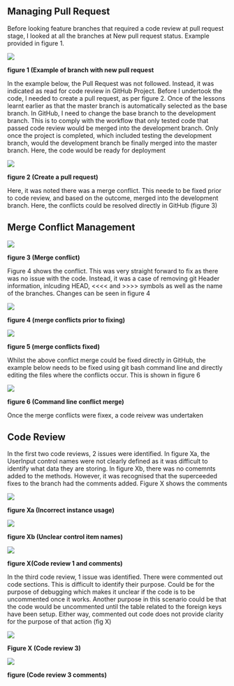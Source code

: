 ## Managing Pull Request

Before looking feature branches that required a code review at pull request stage, I looked at all the branches at New pull request status. Example provided in figure 1.

![](/images/week11-check-pull-requests.png "")

**figure 1 (Example of branch with new pull request**

In the example below, the Pull Request was not followed. Instead, it was indicated as read for code review in GitHub Project.  Before I undertook the code, I needed to create a pull request, as per figure 2.  Once of the lessons learnt earlier as that the master branch is automatically selected as the base branch. In GitHub, I need to change the base branch to the development branch. This is to comply with the workflow that only tested code that passed code review would be merged into the development branch. Only once the project is completed, which included testing the development branch, would the development branch be finally merged into the master branch.  Here, the code would be ready for deployment

![](/images/week11-create-pull-request.png "")

**figure 2 (Create a pull request)**

Here, it was noted there was a merge conflict. This neede to be fixed prior to code review, and based on the outcome, merged into the development branch.  Here, the conflicts could be resolved directly in GitHub (figure 3)

## Merge Conflict Management

![](/images/week11-merge-conflict.png "")

**figure 3 (Merge conflict)**

Figure 4 shows the conflict.  This was very straight forward to fix as there was no issue with the code. Instead, it was a case of removing git Header information, inlcuding HEAD, <<<< and  >>>> symbols as well as the name of the branches.  Changes can be seen in figure 4

![](/images/week11-pre-merge-conflict-fix.png "")

**figure 4 (merge conflicts prior to fixing)**

![](/images/week11-post-merge-conflict-fix.png "")

**figure 5 (merge conflicts fixed)**

Whilst the above conflict merge could be fixed directly in GitHub, the example below needs to be fixed using git bash command line and directly editing the files where the conflicts occur. This is shown in figure 6

![](/images/week11-conflict-command-line.png " ")

**figure 6 (Command line conflict merge)**



Once the merge conflicts were fixex, a code reivew was undertaken


## Code Review

In the first two code reviews, 2 issues were identified.  In figure Xa, the UserInput control names were not clearly defined as it was difficult to identify what data they are storing.  In figure Xb, there was no comemnts added to the methods. However, it was recognised that the superceeded fixes to the branch had the comments added.  Figure X shows the comments 

![](/images/week11-review1a.png " ")

**figure Xa (Incorrect instance usage)**

![](/images/week11-review1b.png " ")

**figure Xb (Unclear control item names)**

![](/images/week11-code-review1-comments.png " ")

**figure X(Code review 1 and comments)**

In the third code review, 1 issue was identified.  There were commented out code sections. This is difficult to identify their purpose. Could be for the purpose of debugging which makes it unclear if the code is to be uncommented once it works. Another purpose in this scenario could be that the code would be uncommented until the table related to the foreign keys have been setup.  Either way, commented out code does not provide clarity for the purpose of that action (fig X)

![](/images/week11-review2.png " ")

**Figure X (Code review 3)**

![](/images/week11-review2-comments.png " ")

**figure  (Code review 3 comments)**


